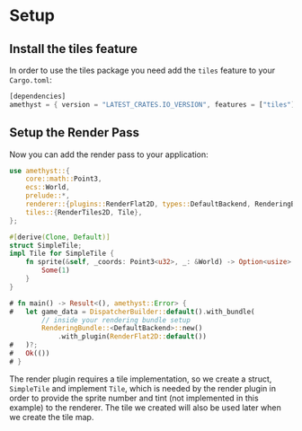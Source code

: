 # Setup

## Install the tiles feature

In order to use the tiles package you need add the `tiles` feature to your `Cargo.toml`:

```rust
[dependencies]
amethyst = { version = "LATEST_CRATES.IO_VERSION", features = ["tiles"] }
```

## Setup the Render Pass

Now you can add the render pass to your application:

```rust
use amethyst::{
    core::math::Point3,
    ecs::World,
    prelude::*,
    renderer::{plugins::RenderFlat2D, types::DefaultBackend, RenderingBundle},
    tiles::{RenderTiles2D, Tile},
};

#[derive(Clone, Default)]
struct SimpleTile;
impl Tile for SimpleTile {
    fn sprite(&self, _coords: Point3<u32>, _: &World) -> Option<usize> {
        Some(1)
    }
}

# fn main() -> Result<(), amethyst::Error> {
#   let game_data = DispatcherBuilder::default().with_bundle(
        // inside your rendering bundle setup
        RenderingBundle::<DefaultBackend>::new()
            .with_plugin(RenderFlat2D::default())
#   )?;
#   Ok(())
# }
```

The render plugin requires a tile implementation, so we create a struct, `SimpleTile` and implement `Tile`, which is needed by the render plugin in order to provide the sprite number and tint (not implemented in this example) to the renderer. The tile we created will also be used later when we create the tile map.
